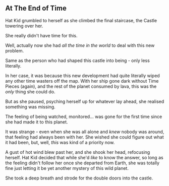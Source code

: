 ## At The End of Time

Hat Kid grumbled to herself as she climbed the final staircase, the Castle towering over her.

She really didn't have time for this.

Well, actually now she had *all the time in the world* to deal with this new problem.

Same as the person who had shaped this castle into being - only less literally.

In her case, it was because this new development had quite literally wiped any other time wasters off the map. With her ship gone dark without Time Pieces (again), and the rest of the planet consumed by lava, this was the *only* thing she could do.

But as she paused, psyching herself up for whatever lay ahead, she realised something was missing.

The feeling of being watched, monitored... was gone for the first time since she had made it to this planet.

It was strange - even when she was all alone and *knew* nobody was around, that feeling had always been with her. She wished she could figure out what it had been, but, well, *this* was kind of a priority now.

A gust of hot wind blew past her, and she shook her head, refocusing herself. Hat Kid decided that while she'd *like* to know the answer, so long as the feeling didn't follow her once she departed from Earth, she was totally fine just letting it be yet another mystery of this wild planet.

She took a deep breath and strode for the double doors into the castle.